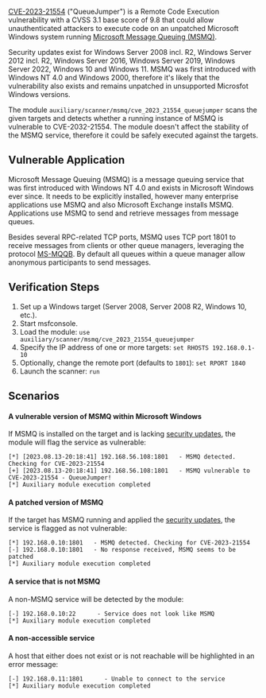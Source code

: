 [CVE-2023-21554](https://nvd.nist.gov/vuln/detail/CVE-2023-21554) ("QueueJumper") is a Remote Code Execution vulnerability with a CVSS 3.1 base score of 9.8 that could allow unauthenticated attackers to execute code on an unpatched Microsoft Windows system running [Microsoft Message Queuing (MSMQ)](https://learn.microsoft.com/en-us/previous-versions/windows/desktop/legacy/ms711472(v=vs.85)?redirectedfrom=MSDN).

Security updates exist for Windows Server 2008 incl. R2, Windows Server 2012 incl. R2, Windows Server 2016, Windows Server 2019, Windows Server 2022, Windows 10 and Windows 11. MSMQ was first introduced with Windows NT 4.0 and Windows 2000, therefore it's likely that the vulnerability also exists and remains unpatched in unsupported Microsfot Windows versions.

The module `auxiliary/scanner/msmq/cve_2023_21554_queuejumper` scans the given targets and detects whether a running instance of MSMQ is vulnerable to CVE-2032-21554. The module doesn't affect the stability of the MSMQ service, therefore it could be safely executed against the targets.

## Vulnerable Application

Microsoft Message Queuing (MSMQ) is a message queuing service that was first introduced with Windows NT 4.0 and exists in Microsoft Windows ever since. It needs to be explicitly installed, however many enterprise applications use MSMQ and also Microsoft Exchange installs MSMQ. Applications use MSMQ to send and retrieve messages from message queues.

Besides several RPC-related TCP ports, MSMQ uses TCP port 1801 to receive messages from clients or other queue managers, leveraging the protocol [MS-MQQB](https://learn.microsoft.com/en-us/openspecs/windows_protocols/ms-mqqb/85498b96-f2c8-43b3-a108-c9d6269dc4af). By default all queues within a queue manager allow anonymous participants to send messages.

## Verification Steps

  1. Set up a Windows target (Server 2008, Server 2008 R2, Windows 10, etc.).
  2. Start msfconsole.
  3. Load the module: `use auxiliary/scanner/msmq/cve_2023_21554_queuejumper`
  4. Specify the IP address of one or more targets: `set RHOSTS 192.168.0.1-10`
  5. Optionally, change the remote port (defaults to `1801`): `set RPORT 1840`
  6. Launch the scanner: `run`

## Scenarios

#### A vulnerable version of MSMQ within Microsoft Windows
If MSMQ is installed on the target and is lacking [security updates](https://msrc.microsoft.com/update-guide/vulnerability/CVE-2023-21554), the module will flag the service as vulnerable:

```
[*] [2023.08.13-20:18:41] 192.168.56.108:1801   - MSMQ detected. Checking for CVE-2023-21554
[+] [2023.08.13-20:18:41] 192.168.56.108:1801   - MSMQ vulnerable to CVE-2023-21554 - QueueJumper!
[*] Auxiliary module execution completed
```

#### A patched version of MSMQ
If the target has MSMQ running and applied the [security updates](https://msrc.microsoft.com/update-guide/vulnerability/CVE-2023-21554), the service is flagged as not vulnerable:

```
[*] 192.168.0.10:1801   - MSMQ detected. Checking for CVE-2023-21554
[-] 192.168.0.10:1801   - No response received, MSMQ seems to be patched
[*] Auxiliary module execution completed
```

#### A service that is not MSMQ
A non-MSMQ service will be detected by the module:

```
[-] 192.168.0.10:22      - Service does not look like MSMQ
[*] Auxiliary module execution completed
```

#### A non-accessible service
A host that either does not exist or is not reachable will be highlighted in an error message:

```
[-] 192.168.0.11:1801      - Unable to connect to the service
[*] Auxiliary module execution completed
```
